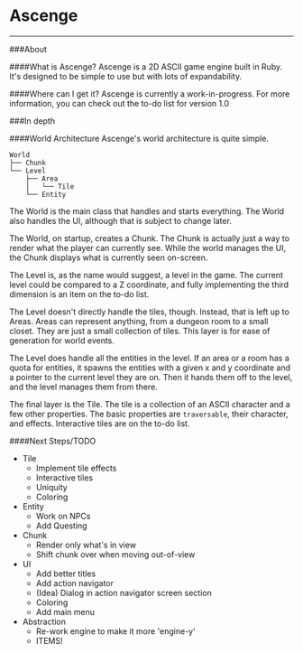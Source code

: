 # Ascenge
---
###About

####What is Ascenge?
Ascenge is a 2D ASCII game engine built in Ruby. It's designed to be simple to use but with lots of expandability.

####Where can I get it?
Ascenge is currently a work-in-progress. For more information, you can check out the to-do list for version 1.0

###In depth

####World Architecture
Ascenge's world architecture is quite simple.

    World
    ├── Chunk
    └── Level
        ├── Area
        │   └── Tile
        └── Entity

The World is the main class that handles and starts everything. The World also handles the UI, although that is subject to change later.


The World, on startup, creates a Chunk. The Chunk is actually just a way to render what the player can currently see. While the world manages the UI, the Chunk displays what is currently seen on-screen.

The Level is, as the name would suggest, a level in the game. The current level could be compared to a Z coordinate, and fully implementing the third dimension is an item on the to-do list.

The Level doesn't directly handle the tiles, though. Instead, that is left up to Areas. Areas can represent anything, from a dungeon room to a small closet. They are just a small collection of tiles. This layer is for ease of generation for world events.

The Level does handle all the entities in the level. If an area or a room has a quota for entities, it spawns the entities with a given x and y coordinate and a pointer to the current level they are on. Then it hands them off to the level, and the level manages them from there.

The final layer is the Tile. The tile is a collection of an ASCII character and a few other properties. The basic properties are `traversable`, their character, and effects. Interactive tiles are on the to-do list.

####Next Steps/TODO

 - Tile
     - Implement tile effects
     - Interactive tiles
     - Uniquity
     - Coloring
 - Entity
     - Work on NPCs
     - Add Questing
 - Chunk
     - Render only what's in view
     - Shift chunk over when moving out-of-view
 - UI
     - Add better titles
     - Add action navigator
     - (Idea) Dialog in action navigator screen section
     - Coloring
     - Add main menu
 - Abstraction
     - Re-work engine to make it more 'engine-y'
     - ITEMS!
